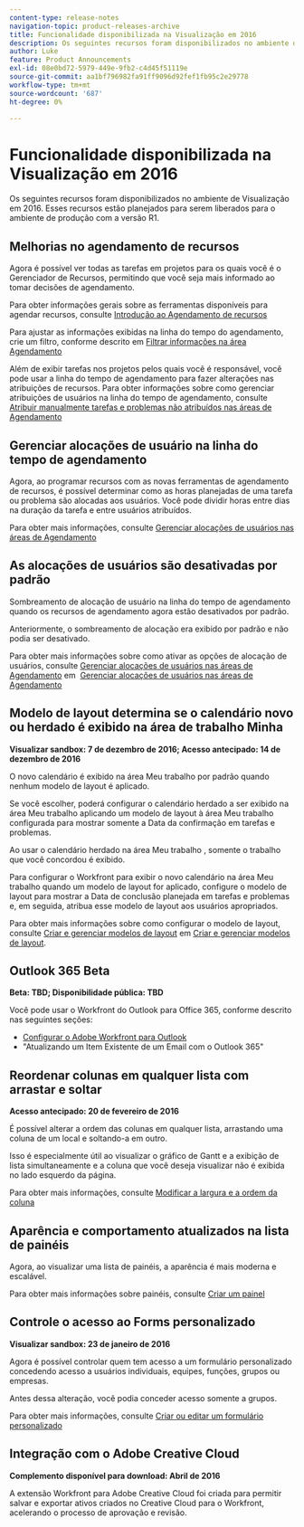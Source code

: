 ```yaml
---
content-type: release-notes
navigation-topic: product-releases-archive
title: Funcionalidade disponibilizada na Visualização em 2016
description: Os seguintes recursos foram disponibilizados no ambiente de Visualização em 2016. Esses recursos estão planejados para serem liberados para o ambiente de produção com a versão R1.
author: Luke
feature: Product Announcements
exl-id: 08e0bd72-5979-449e-9fb2-c4d45f51119e
source-git-commit: aa1bf796982fa91ff9096d92fef1fb95c2e29778
workflow-type: tm+mt
source-wordcount: '687'
ht-degree: 0%

---
```


# Funcionalidade disponibilizada na Visualização em 2016

Os seguintes recursos foram disponibilizados no ambiente de Visualização em 2016. Esses recursos estão planejados para serem liberados para o ambiente de produção com a versão R1.

## Melhorias no agendamento de recursos

Agora é possível ver todas as tarefas em projetos para os quais você é o Gerenciador de Recursos, permitindo que você seja mais informado ao tomar decisões de agendamento. 

Para obter informações gerais sobre as ferramentas disponíveis para agendar recursos, consulte [Introdução ao Agendamento de recursos](../../../../resource-mgmt/resource-scheduling/get-started-resource-scheduling.md)

Para ajustar as informações exibidas na linha do tempo do agendamento, crie um filtro, conforme descrito em [Filtrar informações na área Agendamento](../../../../resource-mgmt/resource-scheduling/filter-scheduling-area.md)

Além de exibir tarefas nos projetos pelos quais você é responsável, você pode usar a linha do tempo de agendamento para fazer alterações nas atribuições de recursos. Para obter informações sobre como gerenciar atribuições de usuários na linha do tempo de agendamento, consulte [Atribuir manualmente tarefas e problemas não atribuídos nas áreas de Agendamento](../../../../resource-mgmt/resource-scheduling/manually-assign-items-scheduling-areas.md)

## Gerenciar alocações de usuário na linha do tempo de agendamento

Agora, ao programar recursos com as novas ferramentas de agendamento de recursos, é possível determinar como as horas planejadas de uma tarefa ou problema são alocadas aos usuários. Você pode dividir horas entre dias na duração da tarefa e entre usuários atribuídos.

Para obter mais informações, consulte [Gerenciar alocações de usuários nas áreas de Agendamento](../../../../resource-mgmt/resource-scheduling/manage-allocations-scheduling-areas.md)

## As alocações de usuários são desativadas por padrão

Sombreamento de alocação de usuário na linha do tempo de agendamento quando os recursos de agendamento agora estão desativados por padrão.

Anteriormente, o sombreamento de alocação era exibido por padrão e não podia ser desativado.

Para obter mais informações sobre como ativar as opções de alocação de usuários, consulte [Gerenciar alocações de usuários nas áreas de Agendamento](../../../../resource-mgmt/resource-scheduling/manage-allocations-scheduling-areas.md) em  [Gerenciar alocações de usuários nas áreas de Agendamento](../../../../resource-mgmt/resource-scheduling/manage-allocations-scheduling-areas.md)

## Modelo de layout determina se o calendário novo ou herdado é exibido na área de trabalho Minha

**Visualizar sandbox: 7 de dezembro de 2016; Acesso antecipado: 14 de dezembro de 2016** 

O novo calendário é exibido na área Meu trabalho por padrão quando nenhum modelo de layout é aplicado.

Se você escolher, poderá configurar o calendário herdado a ser exibido na área Meu trabalho aplicando um modelo de layout à área Meu trabalho configurada para mostrar somente a Data da confirmação em tarefas e problemas.

Ao usar o calendário herdado na área Meu trabalho , somente o trabalho que você concordou é exibido.

Para configurar o Workfront para exibir o novo calendário na área Meu trabalho quando um modelo de layout for aplicado, configure o modelo de layout para mostrar a Data de conclusão planejada em tarefas e problemas e, em seguida, atribua esse modelo de layout aos usuários apropriados.

Para obter mais informações sobre como configurar o modelo de layout, consulte [Criar e gerenciar modelos de layout](../../../../administration-and-setup/customize-workfront/use-layout-templates/create-and-manage-layout-templates.md#customizing-my-work) em [Criar e gerenciar modelos de layout](../../../../administration-and-setup/customize-workfront/use-layout-templates/create-and-manage-layout-templates.md).

## Outlook 365 Beta

**Beta: TBD; Disponibilidade pública: TBD**

Você pode usar o Workfront do Outlook para Office 365, conforme descrito nas seguintes seções:

* [Configurar o Adobe Workfront para Outlook](../../../../workfront-integrations-and-apps/using-workfront-with-outlook/set-up-workfront-for-outlook.md)
* &quot;Atualizando um Item Existente de um Email com o Outlook 365&quot;

## Reordenar colunas em qualquer lista com arrastar e soltar

**Acesso antecipado: 20 de fevereiro de 2016**

É possível alterar a ordem das colunas em qualquer lista, arrastando uma coluna de um local e soltando-a em outro.

Isso é especialmente útil ao visualizar o gráfico de Gantt e a exibição de lista simultaneamente e a coluna que você deseja visualizar não é exibida no lado esquerdo da página. 

Para obter mais informações, consulte [Modificar a largura e a ordem da coluna](../../../../reports-and-dashboards/reports/reporting-elements/modify-column-width-order.md)

## Aparência e comportamento atualizados na lista de painéis

Agora, ao visualizar uma lista de painéis, a aparência é mais moderna e escalável.

Para obter mais informações sobre painéis, consulte [Criar um painel](../../../../reports-and-dashboards/dashboards/creating-and-managing-dashboards/create-dashboard.md)

## Controle o acesso ao Forms personalizado

**Visualizar sandbox: 23 de janeiro de 2016**

Agora é possível controlar quem tem acesso a um formulário personalizado concedendo acesso a usuários individuais, equipes, funções, grupos ou empresas. 

Antes dessa alteração, você podia conceder acesso somente a grupos.

Para obter mais informações, consulte [Criar ou editar um formulário personalizado](../../../../administration-and-setup/customize-workfront/create-manage-custom-forms/create-or-edit-a-custom-form.md)

## Integração com o Adobe Creative Cloud

**Complemento disponível para download: Abril de 2016**

A extensão Workfront para Adobe Creative Cloud foi criada para permitir salvar e exportar ativos criados no Creative Cloud para o Workfront, acelerando o processo de aprovação e revisão.
